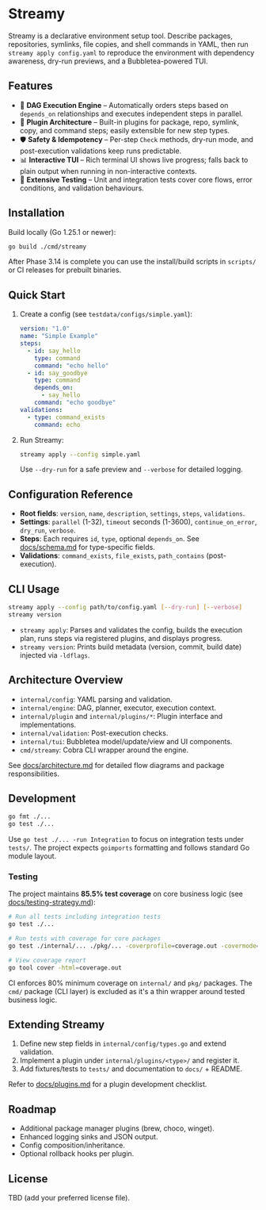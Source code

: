 # Streamy

Streamy is a declarative environment setup tool. Describe packages, repositories, symlinks, file copies, and shell commands in YAML, then run `streamy apply config.yaml` to reproduce the environment with dependency awareness, dry-run previews, and a Bubbletea-powered TUI.

## Features

- 🧩 **DAG Execution Engine** – Automatically orders steps based on `depends_on` relationships and executes independent steps in parallel.
- 🔌 **Plugin Architecture** – Built-in plugins for package, repo, symlink, copy, and command steps; easily extensible for new step types.
- 🛡️ **Safety & Idempotency** – Per-step `Check` methods, dry-run mode, and post-execution validations keep runs predictable.
- 📊 **Interactive TUI** – Rich terminal UI shows live progress; falls back to plain output when running in non-interactive contexts.
- 🧪 **Extensive Testing** – Unit and integration tests cover core flows, error conditions, and validation behaviours.

## Installation

Build locally (Go 1.25.1 or newer):

```bash
go build ./cmd/streamy
```

After Phase 3.14 is complete you can use the install/build scripts in `scripts/` or CI releases for prebuilt binaries.

## Quick Start

1. Create a config (see `testdata/configs/simple.yaml`):

   ```yaml
   version: "1.0"
   name: "Simple Example"
   steps:
     - id: say_hello
       type: command
       command: "echo hello"
     - id: say_goodbye
       type: command
       depends_on:
         - say_hello
       command: "echo goodbye"
   validations:
     - type: command_exists
       command: echo
   ```

2. Run Streamy:

   ```bash
   streamy apply --config simple.yaml
   ```

   Use `--dry-run` for a safe preview and `--verbose` for detailed logging.

## Configuration Reference

- **Root fields**: `version`, `name`, `description`, `settings`, `steps`, `validations`.
- **Settings**: `parallel` (1-32), `timeout` seconds (1-3600), `continue_on_error`, `dry_run`, `verbose`.
- **Steps**: Each requires `id`, `type`, optional `depends_on`. See [docs/schema.md](docs/schema.md) for type-specific fields.
- **Validations**: `command_exists`, `file_exists`, `path_contains` (post-execution).

## CLI Usage

```bash
streamy apply --config path/to/config.yaml [--dry-run] [--verbose]
streamy version
```

- `streamy apply`: Parses and validates the config, builds the execution plan, runs steps via registered plugins, and displays progress.
- `streamy version`: Prints build metadata (version, commit, build date) injected via `-ldflags`.

## Architecture Overview

- `internal/config`: YAML parsing and validation.
- `internal/engine`: DAG, planner, executor, execution context.
- `internal/plugin` and `internal/plugins/*`: Plugin interface and implementations.
- `internal/validation`: Post-execution checks.
- `internal/tui`: Bubbletea model/update/view and UI components.
- `cmd/streamy`: Cobra CLI wrapper around the engine.

See [docs/architecture.md](docs/architecture.md) for detailed flow diagrams and package responsibilities.

## Development

```bash
go fmt ./...
go test ./...
```

Use `go test ./... -run Integration` to focus on integration tests under `tests/`. The project expects `goimports` formatting and follows standard Go module layout.

### Testing

The project maintains **85.5% test coverage** on core business logic (see [docs/testing-strategy.md](docs/testing-strategy.md)):

```bash
# Run all tests including integration tests
go test ./...

# Run tests with coverage for core packages
go test ./internal/... ./pkg/... -coverprofile=coverage.out -covermode=atomic

# View coverage report
go tool cover -html=coverage.out
```

CI enforces 80% minimum coverage on `internal/` and `pkg/` packages. The `cmd/` package (CLI layer) is excluded as it's a thin wrapper around tested business logic.

## Extending Streamy

1. Define new step fields in `internal/config/types.go` and extend validation.
2. Implement a plugin under `internal/plugins/<type>/` and register it.
3. Add fixtures/tests to `tests/` and documentation to `docs/` + README.

Refer to [docs/plugins.md](docs/plugins.md) for a plugin development checklist.

## Roadmap

- Additional package manager plugins (brew, choco, winget).
- Enhanced logging sinks and JSON output.
- Config composition/inheritance.
- Optional rollback hooks per plugin.

## License

TBD (add your preferred license file).
